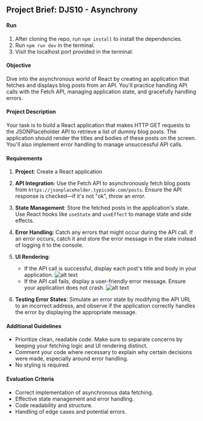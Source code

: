 ## Project Brief: DJS10 - Asynchrony

#### Run

1. After cloning the repo, run `npm install` to install the dependencies.
2. Run `npm run dev` in the terminal.
3. Visit the localhost port provided in the terminal.

#### Objective

Dive into the asynchronous world of React by creating an application that fetches and displays blog posts from an API. You'll practice handling API calls with the Fetch API, managing application state, and gracefully handling errors.

#### Project Description

Your task is to build a React application that makes HTTP GET requests to the JSONPlaceholder API to retrieve a list of dummy blog posts. The application should render the titles and bodies of these posts on the screen. You'll also implement error handling to manage unsuccessful API calls.

#### Requirements

1. **Project**: Create a React application

1. **API Integration**: Use the Fetch API to asynchronously fetch blog posts from `https://jsonplaceholder.typicode.com/posts`. Ensure the API response is checked—if it's not "ok", throw an error.
1. **State Management**: Store the fetched posts in the application's state. Use React hooks like `useState` and `useEffect` to manage state and side effects.
1. **Error Handling**: Catch any errors that might occur during the API call. If an error occurs, catch it and store the error message in the state instead of logging it to the console.
1. **UI Rendering**:
    - If the API call is successful, display each post's title and body in your application.
      ![alt text](images/blog-posts.png)
    - If the API call fails, display a user-friendly error message. Ensure your application does not crash.
      ![alt text](images/error-message.png)
1. **Testing Error States**: Simulate an error state by modifying the API URL to an incorrect address, and observe if the application correctly handles the error by displaying the appropriate message.

#### Additional Guidelines

-   Prioritize clean, readable code. Make sure to separate concerns by keeping your fetching logic and UI rendering distinct.
-   Comment your code where necessary to explain why certain decisions were made, especially around error handling.
-   No styling is required.

#### Evaluation Criteria

-   Correct implementation of asynchronous data fetching.
-   Effective state management and error handling.
-   Code readability and structure.
-   Handling of edge cases and potential errors.
